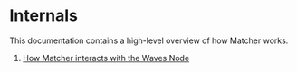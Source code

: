 # Internals

This documentation contains a high-level overview of how Matcher works.

1. [How Matcher interacts with the Waves Node](./waves-node-interaction.md)

